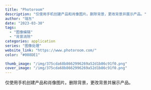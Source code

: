 ```yaml
---
title: "Photoroom"
description: "仅使用手机创建产品和肖像图片。删除背景，更改背景并展示产品。"
author: "瑞东"
date: "2023-03-30"
tags:
  - "图像编辑"
  - "背景消除"
categories: application
series: "图像处理"
website_link: "https://www.photoroom.com/"
color: "#008DE1"

thumb_image: "/img/375cda68b8662996269a52d1b86c91f0.png"
cover_image: "/img/375cda68b8662996269a52d1b86c91f0.png"
---
```


仅使用手机创建产品和肖像图片。删除背景，更改背景并展示产品。